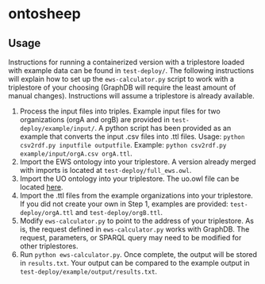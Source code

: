 # ontosheep

## Usage

Instructions for running a containerized version with a triplestore loaded with example data can be found in `test-deploy/`.  The following instructions will explain how to set up the `ews-calculator.py` script to work with a triplestore of your choosing (GraphDB will require the least amount of manual changes).  Instructions will assume a triplestore is already available.

1. Process the input files into triples.  Example input files for two organizations (orgA and orgB) are provided in `test-deploy/example/input/`.  A python script has been provided as an example that converts the input .csv files into .ttl files.  Usage: `python csv2rdf.py inputfile outputfile`.  Example: `python csv2rdf.py example/input/orgA.csv orgA.ttl`.
2. Import the EWS ontology into your triplestore.  A version already merged with imports is located at `test-deploy/full_ews.owl`.  
3. Import the UO ontology into your triplestore. The uo.owl file can be located [here](https://raw.githubusercontent.com/bio-ontology-research-group/unit-ontology/master/uo.owl).
4. Import the .ttl files from the example organizations into your triplestore.  If you did not create your own in Step 1, examples are provided: `test-deploy/orgA.ttl` and `test-deploy/orgB.ttl`.
5. Modify `ews-calculator.py` to point to the address of your triplestore.  As is, the request defined in `ews-calculator.py` works with GraphDB.  The request, parameters, or SPARQL query may need to be modified for other triplestores.
6. Run `python ews-calculator.py`. Once complete, the output will be stored in `results.txt`.  Your output can be compared to the example output in `test-deploy/example/output/results.txt`.

